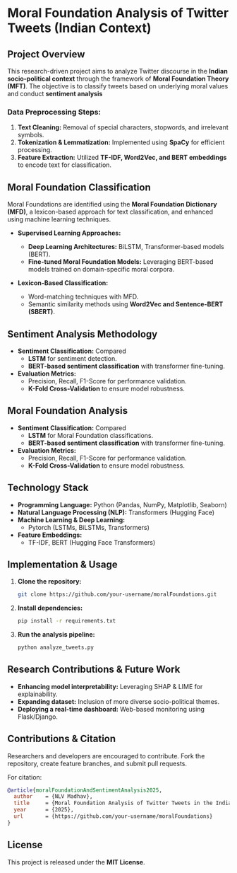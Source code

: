 # Moral Foundation Analysis of Twitter Tweets (Indian Context)

## Project Overview
This research-driven project aims to analyze Twitter discourse in the **Indian socio-political context** through the framework of **Moral Foundation Theory (MFT)**. The objective is to classify tweets based on underlying moral values and conduct **sentiment analysis** 

### **Data Preprocessing Steps:**
1. **Text Cleaning:** Removal of special characters, stopwords, and irrelevant symbols.
2. **Tokenization & Lemmatization:** Implemented using **SpaCy** for efficient processing.
3. **Feature Extraction:** Utilized **TF-IDF, Word2Vec, and BERT embeddings** to encode text for classification.

## Moral Foundation Classification
Moral Foundations are identified using the **Moral Foundation Dictionary (MFD)**, a lexicon-based approach for text classification, and enhanced using machine learning techniques.

- **Supervised Learning Approaches:**
  - **Deep Learning Architectures:** BiLSTM, Transformer-based models (BERT).
  - **Fine-tuned Moral Foundation Models:** Leveraging BERT-based models trained on domain-specific moral corpora.

- **Lexicon-Based Classification:**
  - Word-matching techniques with MFD.
  - Semantic similarity methods using **Word2Vec and Sentence-BERT (SBERT)**.

## Sentiment Analysis Methodology
- **Sentiment Classification:** Compared
  - **LSTM** for sentiment detection.
  - **BERT-based sentiment classification** with transformer fine-tuning.
- **Evaluation Metrics:**
  - Precision, Recall, F1-Score for performance validation.
  - **K-Fold Cross-Validation** to ensure model robustness.
    
## Moral Foundation Analysis
- **Sentiment Classification:** Compared
  - **LSTM** for Moral Foundation classifications.
  - **BERT-based sentiment classification** with transformer fine-tuning.
- **Evaluation Metrics:**
  - Precision, Recall, F1-Score for performance validation.
  - **K-Fold Cross-Validation** to ensure model robustness.

## Technology Stack
- **Programming Language:** Python (Pandas, NumPy, Matplotlib, Seaborn)
- **Natural Language Processing (NLP):**  Transformers (Hugging Face)
- **Machine Learning & Deep Learning:**
  - Pytorch (LSTMs, BiLSTMs, Transformers)
- **Feature Embeddings:**
  - TF-IDF, BERT (Hugging Face Transformers)

## Implementation & Usage
1. **Clone the repository:**
   ```sh
   git clone https://github.com/your-username/moralFoundations.git
   ```
2. **Install dependencies:**
   ```sh
   pip install -r requirements.txt
   ```
3. **Run the analysis pipeline:**
   ```sh
   python analyze_tweets.py
   ```

## Research Contributions & Future Work
- **Enhancing model interpretability:** Leveraging SHAP & LIME for explainability.
- **Expanding dataset:** Inclusion of more diverse socio-political themes.
- **Deploying a real-time dashboard:** Web-based monitoring using Flask/Django.

## Contributions & Citation
Researchers and developers are encouraged to contribute. Fork the repository, create feature branches, and submit pull requests.

For citation:
```bibtex
@article{moralFoundationAndSentimentAnalysis2025,
  author    = {NLV Madhav},
  title     = {Moral Foundation Analysis of Twitter Tweets in the Indian Context},
  year      = {2025},
  url       = {https://github.com/your-username/moralFoundations}
}
```

## License
This project is released under the **MIT License**.
